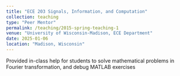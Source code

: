 ```yaml
---
title: "ECE 203 Signals, Information, and Computation"
collection: teaching
type: "Peer Mentor"
permalink: /teaching/2015-spring-teaching-1
venue: "University of Wisconsin-Madison, ECE Department"
date: 2025-01-06
location: "Madison, Wisconsin"
---
```


Provided in-class help for students to solve mathematical problems in Fourier transformation, and debug MATLAB exercises

